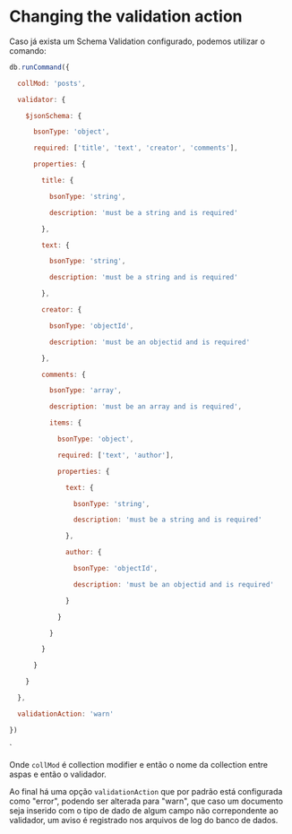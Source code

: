 # Changing the validation action

Caso já exista um Schema Validation configurado, podemos utilizar o comando:
```javascript
db.runCommand({

  collMod: 'posts',

  validator: {

    $jsonSchema: {

      bsonType: 'object',

      required: ['title', 'text', 'creator', 'comments'],

      properties: {

        title: {

          bsonType: 'string',

          description: 'must be a string and is required'

        },

        text: {

          bsonType: 'string',

          description: 'must be a string and is required'

        },

        creator: {

          bsonType: 'objectId',

          description: 'must be an objectid and is required'

        },

        comments: {

          bsonType: 'array',

          description: 'must be an array and is required',

          items: {

            bsonType: 'object',

            required: ['text', 'author'],

            properties: {

              text: {

                bsonType: 'string',

                description: 'must be a string and is required'

              },

              author: {

                bsonType: 'objectId',

                description: 'must be an objectid and is required'

              }

            }

          }

        }

      }

    }

  },

  validationAction: 'warn'

})
```
`

Onde `collMod` é collection modifier e então o nome da collection entre aspas e então o validador.

Ao final há uma opção `validationAction` que por padrão está configurada como "error", podendo ser alterada para "warn", que caso um documento seja inserido com o tipo de dado de algum campo não correpondente ao validador, um aviso é registrado nos arquivos de log do banco de dados. 


